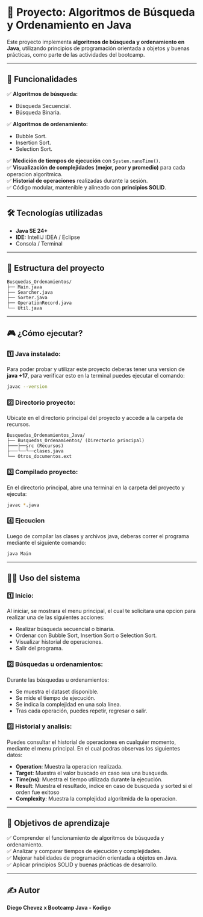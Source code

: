 # 🚀 Proyecto: Algoritmos de Búsqueda y Ordenamiento en Java

Este proyecto implementa **algoritmos de búsqueda y ordenamiento en Java**, utilizando principios de programación orientada a objetos y buenas prácticas, como parte de las actividades del bootcamp.

---

## 📌 Funcionalidades
✅ **Algoritmos de búsqueda:**
- Búsqueda Secuencial.
- Búsqueda Binaria.

✅ **Algoritmos de ordenamiento:**
- Bubble Sort.
- Insertion Sort.
- Selection Sort.

✅ **Medición de tiempos de ejecución** con `System.nanoTime()`.  
✅ **Visualización de complejidades (mejor, peor y promedio)** para cada operacion algorítmica.  
✅ **Historial de operaciones** realizadas durante la sesión.  
✅ Código modular, mantenible y alineado con **principios SOLID**.

---

## 🛠️ Tecnologías utilizadas

- **Java SE 24+**
- **IDE:** IntelliJ IDEA / Eclipse
- Consola / Terminal

---

## 📂 Estructura del proyecto
```text
Busquedas_Ordenamientos/
├── Main.java
├── Searcher.java
├── Sorter.java
├── OperationRecord.java
└── Util.java
```

---

## 🎮 ¿Cómo ejecutar?

### **1️⃣ Java instalado:**
Para poder probar y utilizar este proyecto deberas tener una version de **java +17**, para verificar esto en la terminal puedes ejecutar el comando:
```bash
javac --version
```

### **2️⃣ Directorio proyecto:**
Ubicate en el directorio principal del proyecto y accede a la carpeta de recursos.
```text
Busquedas_Ordenamientos_Java/
├── Busquedas_Ordenamientos/ (Directorio principal)
├───├──src (Recursos)
├───└──└──clases.java
└── Otros_documentos.ext
```

### **3️⃣ Compilado proyecto:**
En el directorio principal, abre una terminal en la carpeta del proyecto y ejecuta:
```bash
javac *.java
```

### **4️⃣ Ejecucion**
Luego de compilar las clases y archivos java, deberas correr el programa mediante el siguiente comando:
```bash
java Main
```

---

## 👨‍💻 Uso del sistema

### **1️⃣ Inicio:**
Al iniciar, se mostrara el menu principal, el cual te solicitara una opcion para realizar una de las siguientes acciones:
- Realizar búsqueda secuencial o binaria.
- Ordenar con Bubble Sort, Insertion Sort o Selection Sort.
- Visualizar historial de operaciones.
- Salir del programa.

### **2️⃣ Búsquedas u ordenamientos:**
Durante las búsquedas u ordenamientos:
- Se muestra el dataset disponible.
- Se mide el tiempo de ejecución.
- Se indica la complejidad en una sola línea.
- Tras cada operación, puedes repetir, regresar o salir.

### **3️⃣ Historial y analisis:**
Puedes consultar el historial de operaciones en cualquier momento, mediante el menu principal. En el cual podras observas los siguientes datos:
- **Operation**: Muestra la operacion realizada.
- **Target**: Muestra el valor buscado en caso sea una busqueda.
- **Time(ns)**: Muestra el tiempo utilizada durante la ejecución.
- **Result**: Muestra el resultado, indice en caso de busqueda y sorted si el orden fue exitoso
- **Complexity**: Muestra la complejidad algoritmida de la operacion.

---

## 🎯 Objetivos de aprendizaje
✅ Comprender el funcionamiento de algoritmos de búsqueda y ordenamiento.  
✅ Analizar y comparar tiempos de ejecución y complejidades.  
✅ Mejorar habilidades de programación orientada a objetos en Java.  
✅ Aplicar principios SOLID y buenas prácticas de desarrollo.  

---

## ✍️ Autor
**Diego Chevez x Bootcamp Java - Kodigo**
